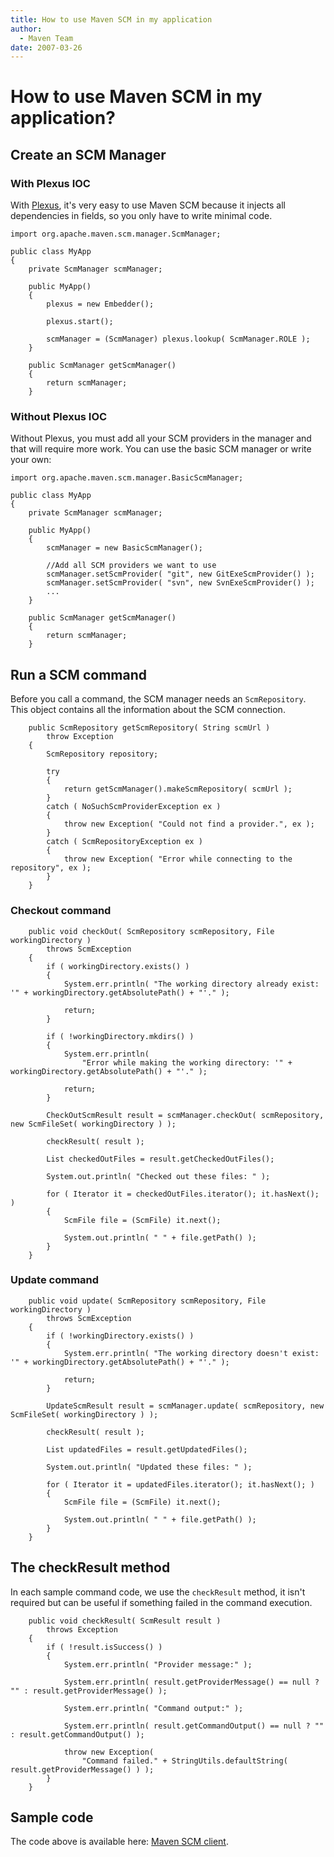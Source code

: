 ```yaml
---
title: How to use Maven SCM in my application
author: 
  - Maven Team
date: 2007-03-26
---
```


<!-- Licensed to the Apache Software Foundation (ASF) under one-->
<!-- or more contributor license agreements.  See the NOTICE file-->
<!-- distributed with this work for additional information-->
<!-- regarding copyright ownership.  The ASF licenses this file-->
<!-- to you under the Apache License, Version 2.0 (the-->
<!-- "License"); you may not use this file except in compliance-->
<!-- with the License.  You may obtain a copy of the License at-->
<!---->
<!--   http://www.apache.org/licenses/LICENSE-2.0-->
<!---->
<!-- Unless required by applicable law or agreed to in writing,-->
<!-- software distributed under the License is distributed on an-->
<!-- "AS IS" BASIS, WITHOUT WARRANTIES OR CONDITIONS OF ANY-->
<!-- KIND, either express or implied.  See the License for the-->
<!-- specific language governing permissions and limitations-->
<!-- under the License.-->
# How to use Maven SCM in my application?

## Create an SCM Manager

### With Plexus IOC

With [Plexus](http://codehaus-plexus.github.io/), it&apos;s very easy to use Maven SCM because it injects all dependencies in fields, so you only have to write minimal code.

```unknown
import org.apache.maven.scm.manager.ScmManager;

public class MyApp
{
    private ScmManager scmManager;

    public MyApp()
    {
        plexus = new Embedder();

        plexus.start();

        scmManager = (ScmManager) plexus.lookup( ScmManager.ROLE );
    }

    public ScmManager getScmManager()
    {
        return scmManager;
    }
```

### Without Plexus IOC

Without Plexus, you must add all your SCM providers in the manager and that will require more work. You can use the basic SCM manager or write your own:

```unknown
import org.apache.maven.scm.manager.BasicScmManager;

public class MyApp
{
    private ScmManager scmManager;

    public MyApp()
    {
        scmManager = new BasicScmManager();

        //Add all SCM providers we want to use
        scmManager.setScmProvider( "git", new GitExeScmProvider() );
        scmManager.setScmProvider( "svn", new SvnExeScmProvider() );
        ...
    }

    public ScmManager getScmManager()
    {
        return scmManager;
    }
```

## Run a SCM command

Before you call a command, the SCM manager needs an `ScmRepository`. This object contains all the information about the SCM connection.

```unknown
    public ScmRepository getScmRepository( String scmUrl )
        throw Exception
    {
        ScmRepository repository;

        try
        {
            return getScmManager().makeScmRepository( scmUrl );
        }
        catch ( NoSuchScmProviderException ex )
        {
            throw new Exception( "Could not find a provider.", ex );
        }
        catch ( ScmRepositoryException ex )
        {
            throw new Exception( "Error while connecting to the repository", ex );
        }
    }
```

### Checkout command

```unknown
    public void checkOut( ScmRepository scmRepository, File workingDirectory )
        throws ScmException
    {
        if ( workingDirectory.exists() )
        {
            System.err.println( "The working directory already exist: '" + workingDirectory.getAbsolutePath() + "'." );

            return;
        }

        if ( !workingDirectory.mkdirs() )
        {
            System.err.println(
                "Error while making the working directory: '" + workingDirectory.getAbsolutePath() + "'." );

            return;
        }

        CheckOutScmResult result = scmManager.checkOut( scmRepository, new ScmFileSet( workingDirectory ) );

        checkResult( result );

        List checkedOutFiles = result.getCheckedOutFiles();

        System.out.println( "Checked out these files: " );

        for ( Iterator it = checkedOutFiles.iterator(); it.hasNext(); )
        {
            ScmFile file = (ScmFile) it.next();

            System.out.println( " " + file.getPath() );
        }
    }
```

### Update command

```unknown
    public void update( ScmRepository scmRepository, File workingDirectory )
        throws ScmException
    {
        if ( !workingDirectory.exists() )
        {
            System.err.println( "The working directory doesn't exist: '" + workingDirectory.getAbsolutePath() + "'." );

            return;
        }

        UpdateScmResult result = scmManager.update( scmRepository, new ScmFileSet( workingDirectory ) );

        checkResult( result );

        List updatedFiles = result.getUpdatedFiles();

        System.out.println( "Updated these files: " );

        for ( Iterator it = updatedFiles.iterator(); it.hasNext(); )
        {
            ScmFile file = (ScmFile) it.next();

            System.out.println( " " + file.getPath() );
        }
    }
```

## The checkResult method

In each sample command code, we use the `checkResult` method, it isn&apos;t required but can be useful if something failed in the command execution.

```unknown
    public void checkResult( ScmResult result )
        throws Exception
    {
        if ( !result.isSuccess() )
        {
            System.err.println( "Provider message:" );

            System.err.println( result.getProviderMessage() == null ? "" : result.getProviderMessage() );

            System.err.println( "Command output:" );

            System.err.println( result.getCommandOutput() == null ? "" : result.getCommandOutput() );

            throw new Exception(
                "Command failed." + StringUtils.defaultString( result.getProviderMessage() ) );
        }
    }
```

## Sample code

The code above is available here: [Maven SCM client](http://svn.apache.org/repos/asf/maven/scm/trunk/maven-scm-client/).

